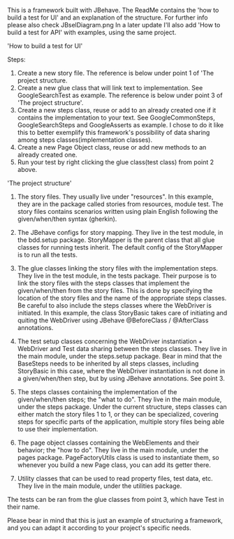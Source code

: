 This is a framework built with JBehave. The ReadMe contains the 'how to build a test for UI'
and an explanation of the structure. For further info please also check JBselDiagram.png
In a later update I'll also add 'How to build a test for API' with examples, using the same
project.

'How to build a test for UI'

Steps:
1. Create a new story file. The reference is below under point 1 of 'The project structure.
2. Create a new glue class that will link text to implementation. See GoogleSearchTest as example. 
The reference is below under point 3 of 'The project structure'.
3. Create a new steps class, reuse or add to an already created one if it contains 
the implementation to your text. See GoogleCommonSteps, GoogleSearchSteps and GoogleAsserts
as example. I chose to do it like this to better exemplify this framework's possibility of
data sharing among steps classes(implementation classes).
4. Create a new Page Object class, reuse or add new methods to an already created one.
5. Run your test by right clicking the glue class(test class) from point 2 above.

'The project structure'

1. The story files. They usually live under "resources". In this example, they are in the package called stories from resources, module test. The story files contains scenarios written using plain English following the given/when/then syntax (gherkin).

2. The JBehave configs for story mapping. They live in the test module, in the bdd.setup package. StoryMapper is the parent class that all glue classes for running tests inherit. The default config of the StoryMapper is to run all the tests.

3. The glue classes linking the story files with the implementation steps. They live in the test module, in the tests package. Their purpose is to link the story files with the steps classes that implement the given/when/then from the story files. This is done by specifying the location of the story files and the name of the appropriate steps classes. Be careful to also include the steps classes where the WebDriver is initiated. In this example, the class StoryBasic takes care of initiating and quiting the WebDriver using JBehave @BeforeClass / @AfterClass annotations.

4. The test setup classes concerning the WebDriver instantiation + WebDriver and Test data sharing between the steps classes. They live in the main module, under the steps.setup package. Bear in mind that the BaseSteps needs to be inherited by all steps classes, including StoryBasic in this case, where the WebDriver instantiation is not done in a given/when/then step, but by using JBehave annotations. See point 3.

5. The steps classes containing the implementation of the given/when/then steps; the "what to do". They live in the main module, under the steps package. Under the current structure, steps classes can either match the story files 1 to 1, or they can be specialized, covering steps for specific parts of the application, multiple story files being able to use their implementation.

6. The page object classes containing the WebElements and their behavior; the "how to do". They live in the main module, under the pages package. PageFactoryUtils class is used to instantiate them, so whenever you build a new Page class, you can add its getter there.

7. Utility classes that can be used to read property files, test data, etc. They live in the main module, under the utilities package.

The tests can be ran from the glue classes from point 3, which have Test in their name.

Please bear in mind that this is just an example of structuring a framework, and you can adapt it according to your project's specific needs.
